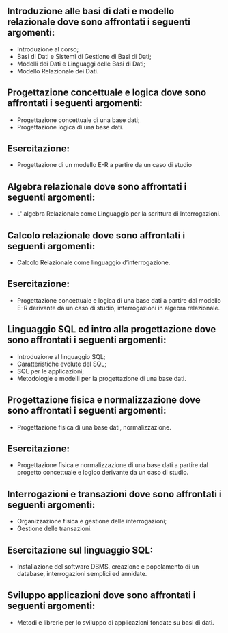 ## Introduzione alle basi di dati e modello relazionale dove sono affrontati i seguenti argomenti: 

- Introduzione al corso; 
- Basi di Dati e Sistemi di Gestione di Basi di Dati; 
- Modelli dei Dati e Linguaggi delle Basi di Dati; 
- Modello Relazionale dei Dati. 

## Progettazione concettuale e logica dove sono affrontati i seguenti argomenti:

- Progettazione concettuale di una base dati; 
- Progettazione logica di una base dati.

## Esercitazione: 

- Progettazione di un modello E-R a partire da un caso di studio

## Algebra relazionale dove sono affrontati i seguenti argomenti: 

- L' algebra Relazionale come Linguaggio per la scrittura di Interrogazioni. 

## Calcolo relazionale dove sono affrontati i seguenti argomenti: 

- Calcolo Relazionale come linguaggio d’interrogazione.

## Esercitazione: 

- Progettazione concettuale e logica di una base dati a partire dal modello E-R derivante da un caso di studio, interrogazioni in algebra relazionale. 

## Linguaggio SQL ed intro alla progettazione dove sono affrontati i seguenti argomenti: 

- Introduzione al linguaggio SQL; 
- Caratteristiche evolute del SQL; 
- SQL per le applicazioni; 
- Metodologie e modelli per la progettazione di una base dati. 

## Progettazione fisica e normalizzazione dove sono affrontati i seguenti argomenti: 

- Progettazione fisica di una base dati, normalizzazione. 

## Esercitazione: 

- Progettazione fisica e normalizzazione di una base dati a partire dal progetto concettuale e logico derivante da un caso di studio.

## Interrogazioni e transazioni dove sono affrontati i seguenti argomenti: 

- Organizzazione fisica e gestione delle interrogazioni; 
- Gestione delle transazioni.

## Esercitazione sul linguaggio SQL: 
- Installazione del software DBMS, creazione e popolamento di un database, interrogazioni semplici ed annidate. 

## Sviluppo applicazioni dove sono affrontati i seguenti argomenti: 

- Metodi e librerie per lo sviluppo di applicazioni fondate su basi di dati.  
